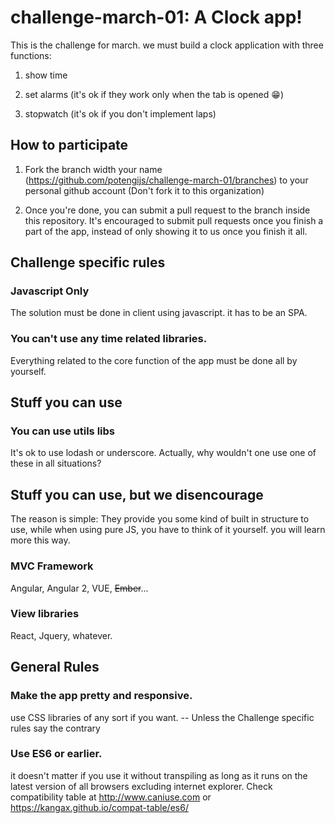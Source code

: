 # challenge-march-01: A Clock app!

This is the challenge for march. we must build a clock application with three functions:

1) show time

2) set alarms (it's ok if they work only when the tab is opened :grin:)

3) stopwatch (it's ok if you don't implement laps)

## How to participate
1) Fork the branch width your name (https://github.com/potengijs/challenge-march-01/branches) to your personal github account (Don't fork it to this organization)

2) Once you're done, you can submit a pull request to the branch inside this repository. It's encouraged to submit pull requests once you finish a part of the app, instead of only showing it to us once you finish it all.

## Challenge specific rules
### Javascript Only
The solution must be done in client using javascript. it has to be an SPA.
### You can't use any time related libraries.
Everything related to the core function of the app must be done all by yourself.

## Stuff you can use
### You can use utils libs
It's ok to use lodash or underscore. Actually, why wouldn't one use one of these in all situations?

## Stuff you can use, but we disencourage
The reason is simple: They provide you some kind of built in structure to use, while when using pure JS, you have to think of it yourself. you will learn more this way.
### MVC Framework
Angular, Angular 2, VUE, ~~Ember~~...
### View libraries
React, Jquery, whatever.

## General Rules
### Make the app pretty and responsive. 
use CSS libraries of any sort if you want. -- Unless the Challenge specific rules say the contrary
### Use ES6 or earlier.
it doesn't matter if you use it without transpiling as long as it runs on the latest version of all browsers excluding internet explorer. Check compatibility table at http://www.caniuse.com or https://kangax.github.io/compat-table/es6/



